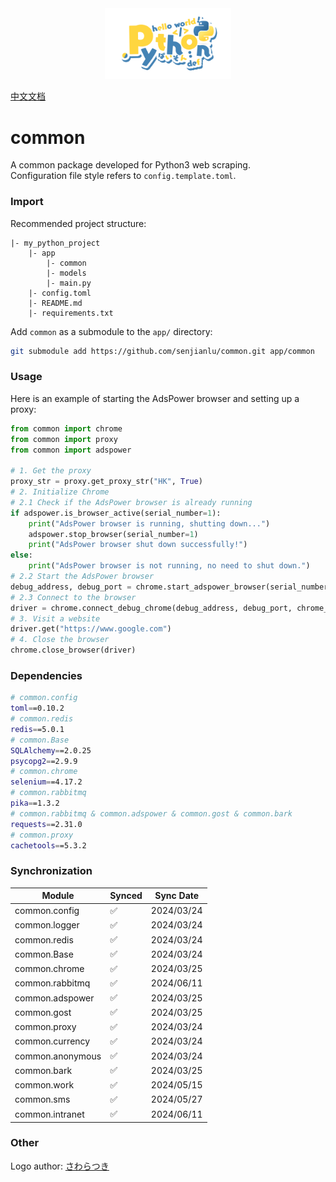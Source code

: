 <div align="center">
    <img src=https://raw.githubusercontent.com/senjianlu/common/master/Logo.png width=40%/>
</div>

[中文文档](https://github.com/senjianlu/common/blob/master/README_zh.md)

# common
A common package developed for Python3 web scraping.  
Configuration file style refers to `config.template.toml`.

### Import
Recommended project structure:
```text
|- my_python_project
    |- app
        |- common
        |- models
        |- main.py
    |- config.toml
    |- README.md
    |- requirements.txt
```
Add `common` as a submodule to the `app/` directory:
```bash
git submodule add https://github.com/senjianlu/common.git app/common
```

### Usage
Here is an example of starting the AdsPower browser and setting up a proxy:
```python
from common import chrome
from common import proxy
from common import adspower

# 1. Get the proxy
proxy_str = proxy.get_proxy_str("HK", True)
# 2. Initialize Chrome
# 2.1 Check if the AdsPower browser is already running
if adspower.is_browser_active(serial_number=1):
    print("AdsPower browser is running, shutting down...")
    adspower.stop_browser(serial_number=1)
    print("AdsPower browser shut down successfully!")
else:
    print("AdsPower browser is not running, no need to shut down.")
# 2.2 Start the AdsPower browser
debug_address, debug_port = chrome.start_adspower_browser(serial_number=1, proxy_str=proxy_str, is_open_tabs=True, launch_args=["--disable-popup-blocking"])
# 2.3 Connect to the browser
driver = chrome.connect_debug_chrome(debug_address, debug_port, chrome_version=122)
# 3. Visit a website
driver.get("https://www.google.com")
# 4. Close the browser
chrome.close_browser(driver)
```

### Dependencies
```bash
# common.config
toml==0.10.2
# common.redis
redis==5.0.1
# common.Base
SQLAlchemy==2.0.25
psycopg2==2.9.9
# common.chrome
selenium==4.17.2
# common.rabbitmq
pika==1.3.2
# common.rabbitmq & common.adspower & common.gost & common.bark
requests==2.31.0
# common.proxy
cachetools==5.3.2
```

### Synchronization

| Module           | Synced | Sync Date  |
|------------------|--|------------|
| common.config    | ✅ | 2024/03/24 |
| common.logger    | ✅ | 2024/03/24 |
| common.redis     | ✅ | 2024/03/24 |
| common.Base      | ✅ | 2024/03/24 |
| common.chrome    | ✅ | 2024/03/25 |
| common.rabbitmq  | ✅ | 2024/06/11 |
| common.adspower  | ✅ | 2024/03/25 |
| common.gost      | ✅ | 2024/03/25 |
| common.proxy     | ✅ | 2024/03/24 |
| common.currency  | ✅ | 2024/03/24 |
| common.anonymous | ✅ | 2024/03/24 |
| common.bark      | ✅ | 2024/03/25 |
| common.work      | ✅ | 2024/05/15 |
| common.sms       | ✅ | 2024/05/27 |
| common.intranet  | ✅ | 2024/06/11 |

### Other
Logo author: [さわらつき](https://x.com/sawaratsuki1004)